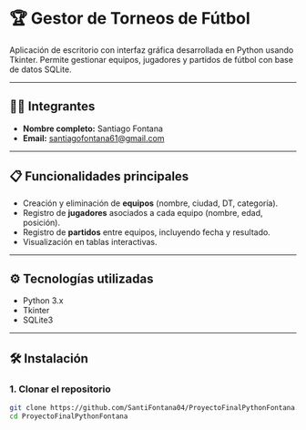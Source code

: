 # 🏆 Gestor de Torneos de Fútbol

Aplicación de escritorio con interfaz gráfica desarrollada en Python usando Tkinter. Permite gestionar equipos, jugadores y partidos de fútbol con base de datos SQLite.

---

## 👨‍💻 Integrantes

- **Nombre completo:** Santiago Fontana  
- **Email:** santiagofontana61@gmail.com

---

## 📋 Funcionalidades principales

- Creación y eliminación de **equipos** (nombre, ciudad, DT, categoría).
- Registro de **jugadores** asociados a cada equipo (nombre, edad, posición).
- Registro de **partidos** entre equipos, incluyendo fecha y resultado.
- Visualización en tablas interactivas.

---

## ⚙️ Tecnologías utilizadas

- Python 3.x
- Tkinter
- SQLite3

---

## 🛠️ Instalación

### 1. Clonar el repositorio
```bash
git clone https://github.com/SantiFontana04/ProyectoFinalPythonFontana.git
cd ProyectoFinalPythonFontana
